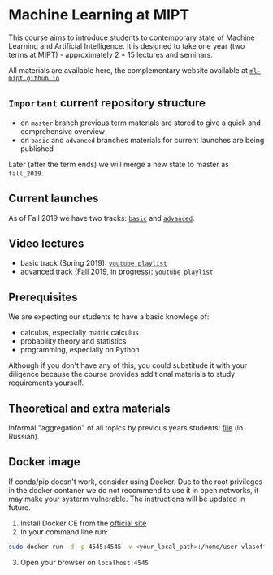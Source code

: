 # Machine Learning at MIPT
This course aims to introduce students to contemporary state of Machine Learning and Artificial Intelligence. It is designed to take one year (two terms at MIPT) - approximately 2 * 15 lectures and seminars.

All materials are available here, the complementary website available at [`ml-mipt.github.io`](https://ml-mipt.github.io/)

## `Important` current repository structure

* on `master` branch previous term materials are stored
    to give a quick and comprehensive overview
* on `basic` and `advanced` branches materials for
    current launches are being published

Later (after the term ends) we will merge a new state to master as `fall_2019`.

## Current launches

As of Fall 2019 we have two tracks: [`basic`](basic.md) and [`advanced`](advanced.md).

## Video lectures

* basic track (Spring 2019): [`youtube playlist`](https://www.youtube.com/playlist?list=PL4_hYwCyhAvasRqzz4w562ce0esEwS0Mt)
* advanced track (Fall 2019, in progress): [`youtube playlist`](https://www.youtube.com/playlist?list=PL4_hYwCyhAvZeq93ssEUaR47xhvs7IhJM)

## Prerequisites

We are expecting our students to have a basic knowlege of:
* calculus, especially matrix calculus
* probability theory and statistics
* programming, especially on Python

Although if you don't have any of this, you could substitude it with your diligence because the course provides additional materials to study requirements yourself.

## Theoretical and extra materials

Informal "aggregation" of all topics by previous years students: [file](https://github.com/ml-mipt/ml-mipt/blob/master/ML_informal_notes.pdf) (in Russian).

## Docker image

If conda/pip doesn't work, consider using Docker.
Due to the root privileges in the docker contaner we do not recommend to use it in open networks, it may make your systerm vulnerable. The instructions will be updated in future.

1. Install Docker CE from the [official site](https://www.docker.com/products/docker-desktop)
2. In your command line run: 
```bash
sudo docker run -d -p 4545:4545 -v <your_local_path>:/home/user vlasoff/ds jupyter notebook
```
3. Open your browser on `localhost:4545`
